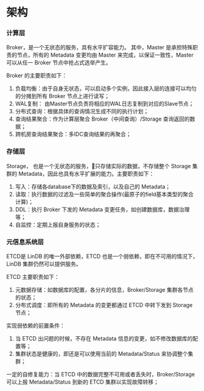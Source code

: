 # 架构

### 计算层

Broker，是一个无状态的服务，具有水平扩容能力。
其中，Master 是承担特殊职责的节点，所有的 Metadata 变更均由 Master 来完成，以保证一致性，Master 可以从任一 Broker 节点中抢占式选举产生。

Broker 的主要职责如下：
1. 负载均衡：由于自身无状态，可以启动多个实例，因此接入层的连接可以均匀的分摊到所有 Broker 节点上进行读写；
2. WAL复制： 由Master节点负责将相应的WAL日志复制到对应的Slave节点；
3. 分布式查询：根据具体的查询情况生成不同的执行计划；
4. 查询结果聚合：作为计算层聚合 Broker（中间查询）/Storage 查询返回的数据；
5. 跨机房查询结果聚合：多IDC查询结果的再聚合；


### 存储层

Storage， 也是一个无状态的服务，只存储实际的数据，不存储整个 Storage 集群的 Metadata，因此也具有水平扩展的能力。主要职责如下：
1. 写入：存储各database下的数据及索引，以及自己的 Metadata；
2. 读取：执行数据的过滤及一些简单的聚合操作(最原子的field基本类型的聚合计算)；
3. DDL：执行 Broker 下发的 Metadata 变更任务，如创建数据库，数据治理等；
4. 自监控：定期上报自身服务的状态；

### 元信息系统层

ETCD是 LinDB 的唯一外部依赖，ETCD 也是一个弱依赖，即在不可用的情况下，LinDB 集群仍然可以提供服务。

ETCD 主要职责如下：
1. 元数据存储：如数据库的配置，各分片的信息，Broker/Storage 集群各节点的状态；
2. 分布式调度：即所有的 Metadata 的变更都通过 ETCD 中转下发到 Storage 节点；

实现弱依赖的前置条件：
1. 当 ETCD 出问题的时候，不存在 Metadata 信息的变更，如不修改数据库的配置等；
2. 集群状态是健康的，即还是可以使用当前的 Metadata/Status 来协调整个集群；

一定的自修复能力：当 ETCD 中的数据完整不可用或者丢失时，Broker/Storage 可以上报 Metadata/Status 到新的 ETCD 集群以实现故障转移；